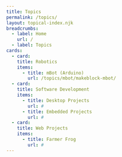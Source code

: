 ```yaml
---
title: Topics
permalink: /topics/
layout: topical-index.njk
breadcrumbs:
  - label: Home
    url: /
  - label: Topics
cards:
  - card:
    title: Robotics
    items:
      - title: mBot (Arduino)
        url: /topics/mbot/makeblock-mbot/
  - card:
    title: Software Development
    items:
      - title: Desktop Projects
        url: #
      - title: Embedded Projects
        url: #
  - card:
    title: Web Projects
    items:
      - title: Farmer Frog
        url: #
---
```

